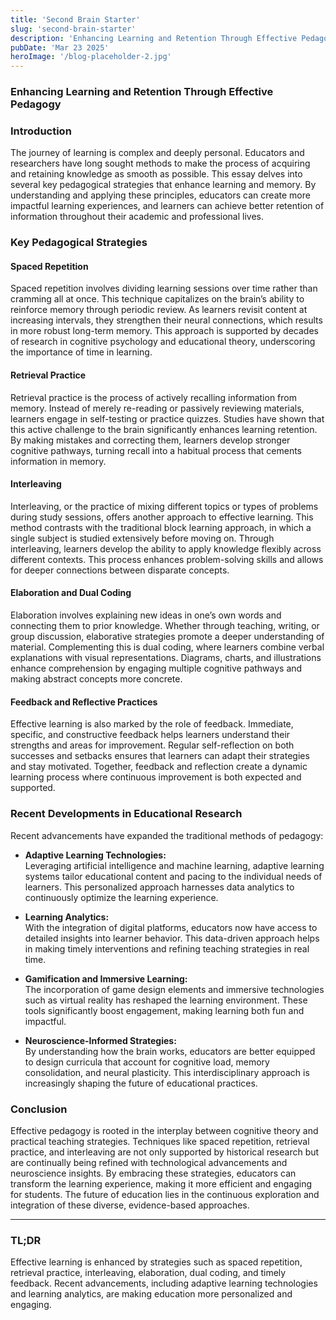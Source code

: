 ```yaml
---
title: 'Second Brain Starter'
slug: 'second-brain-starter'
description: 'Enhancing Learning and Retention Through Effective Pedagogy'
pubDate: 'Mar 23 2025'
heroImage: '/blog-placeholder-2.jpg'
---
```


### Enhancing Learning and Retention Through Effective Pedagogy

### Introduction

The journey of learning is complex and deeply personal. Educators and researchers have long sought methods to make the process of acquiring and retaining knowledge as smooth as possible. This essay delves into several key pedagogical strategies that enhance learning and memory. By understanding and applying these principles, educators can create more impactful learning experiences, and learners can achieve better retention of information throughout their academic and professional lives.

### Key Pedagogical Strategies

#### Spaced Repetition

Spaced repetition involves dividing learning sessions over time rather than cramming all at once. This technique capitalizes on the brain’s ability to reinforce memory through periodic review. As learners revisit content at increasing intervals, they strengthen their neural connections, which results in more robust long-term memory. This approach is supported by decades of research in cognitive psychology and educational theory, underscoring the importance of time in learning.

#### Retrieval Practice

Retrieval practice is the process of actively recalling information from memory. Instead of merely re-reading or passively reviewing materials, learners engage in self-testing or practice quizzes. Studies have shown that this active challenge to the brain significantly enhances learning retention. By making mistakes and correcting them, learners develop stronger cognitive pathways, turning recall into a habitual process that cements information in memory.

#### Interleaving

Interleaving, or the practice of mixing different topics or types of problems during study sessions, offers another approach to effective learning. This method contrasts with the traditional block learning approach, in which a single subject is studied extensively before moving on. Through interleaving, learners develop the ability to apply knowledge flexibly across different contexts. This process enhances problem-solving skills and allows for deeper connections between disparate concepts.

#### Elaboration and Dual Coding

Elaboration involves explaining new ideas in one’s own words and connecting them to prior knowledge. Whether through teaching, writing, or group discussion, elaborative strategies promote a deeper understanding of material. Complementing this is dual coding, where learners combine verbal explanations with visual representations. Diagrams, charts, and illustrations enhance comprehension by engaging multiple cognitive pathways and making abstract concepts more concrete.

#### Feedback and Reflective Practices

Effective learning is also marked by the role of feedback. Immediate, specific, and constructive feedback helps learners understand their strengths and areas for improvement. Regular self-reflection on both successes and setbacks ensures that learners can adapt their strategies and stay motivated. Together, feedback and reflection create a dynamic learning process where continuous improvement is both expected and supported.

### Recent Developments in Educational Research

Recent advancements have expanded the traditional methods of pedagogy:

- **Adaptive Learning Technologies:**  
  Leveraging artificial intelligence and machine learning, adaptive learning systems tailor educational content and pacing to the individual needs of learners. This personalized approach harnesses data analytics to continuously optimize the learning experience.

- **Learning Analytics:**  
  With the integration of digital platforms, educators now have access to detailed insights into learner behavior. This data-driven approach helps in making timely interventions and refining teaching strategies in real time.

- **Gamification and Immersive Learning:**  
  The incorporation of game design elements and immersive technologies such as virtual reality has reshaped the learning environment. These tools significantly boost engagement, making learning both fun and impactful.

- **Neuroscience-Informed Strategies:**  
  By understanding how the brain works, educators are better equipped to design curricula that account for cognitive load, memory consolidation, and neural plasticity. This interdisciplinary approach is increasingly shaping the future of educational practices.

### Conclusion

Effective pedagogy is rooted in the interplay between cognitive theory and practical teaching strategies. Techniques like spaced repetition, retrieval practice, and interleaving are not only supported by historical research but are continually being refined with technological advancements and neuroscience insights. By embracing these strategies, educators can transform the learning experience, making it more efficient and engaging for students. The future of education lies in the continuous exploration and integration of these diverse, evidence-based approaches.

---

### TL;DR

Effective learning is enhanced by strategies such as spaced repetition, retrieval practice, interleaving, elaboration, dual coding, and timely feedback. Recent advancements, including adaptive learning technologies and learning analytics, are making education more personalized and engaging.
